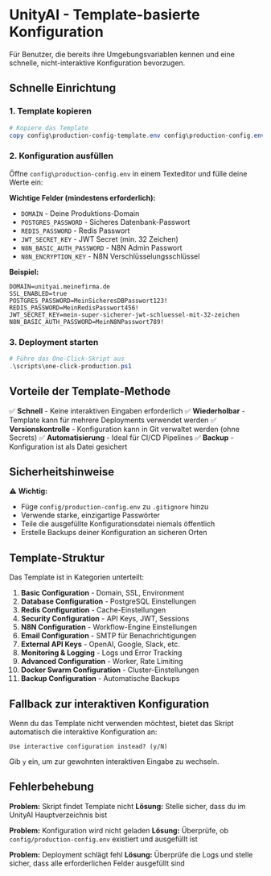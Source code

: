 # UnityAI - Template-basierte Konfiguration

Für Benutzer, die bereits ihre Umgebungsvariablen kennen und eine schnelle, nicht-interaktive Konfiguration bevorzugen.

## Schnelle Einrichtung

### 1. Template kopieren
```powershell
# Kopiere das Template
copy config\production-config-template.env config\production-config.env
```

### 2. Konfiguration ausfüllen
Öffne `config\production-config.env` in einem Texteditor und fülle deine Werte ein:

**Wichtige Felder (mindestens erforderlich):**
- `DOMAIN` - Deine Produktions-Domain
- `POSTGRES_PASSWORD` - Sicheres Datenbank-Passwort
- `REDIS_PASSWORD` - Redis Passwort
- `JWT_SECRET_KEY` - JWT Secret (min. 32 Zeichen)
- `N8N_BASIC_AUTH_PASSWORD` - N8N Admin Passwort
- `N8N_ENCRYPTION_KEY` - N8N Verschlüsselungsschlüssel

**Beispiel:**
```env
DOMAIN=unityai.meinefirma.de
SSL_ENABLED=true
POSTGRES_PASSWORD=MeinSicheresDBPasswort123!
REDIS_PASSWORD=MeinRedisPasswort456!
JWT_SECRET_KEY=mein-super-sicherer-jwt-schluessel-mit-32-zeichen
N8N_BASIC_AUTH_PASSWORD=MeinN8NPasswort789!
```

### 3. Deployment starten
```powershell
# Führe das One-Click-Skript aus
.\scripts\one-click-production.ps1
```

## Vorteile der Template-Methode

✅ **Schnell** - Keine interaktiven Eingaben erforderlich
✅ **Wiederholbar** - Template kann für mehrere Deployments verwendet werden
✅ **Versionskontrolle** - Konfiguration kann in Git verwaltet werden (ohne Secrets)
✅ **Automatisierung** - Ideal für CI/CD Pipelines
✅ **Backup** - Konfiguration ist als Datei gesichert

## Sicherheitshinweise

⚠️ **Wichtig:**
- Füge `config/production-config.env` zu `.gitignore` hinzu
- Verwende starke, einzigartige Passwörter
- Teile die ausgefüllte Konfigurationsdatei niemals öffentlich
- Erstelle Backups deiner Konfiguration an sicheren Orten

## Template-Struktur

Das Template ist in Kategorien unterteilt:

1. **Basic Configuration** - Domain, SSL, Environment
2. **Database Configuration** - PostgreSQL Einstellungen
3. **Redis Configuration** - Cache-Einstellungen
4. **Security Configuration** - API Keys, JWT, Sessions
5. **N8N Configuration** - Workflow-Engine Einstellungen
6. **Email Configuration** - SMTP für Benachrichtigungen
7. **External API Keys** - OpenAI, Google, Slack, etc.
8. **Monitoring & Logging** - Logs und Error Tracking
9. **Advanced Configuration** - Worker, Rate Limiting
10. **Docker Swarm Configuration** - Cluster-Einstellungen
11. **Backup Configuration** - Automatische Backups

## Fallback zur interaktiven Konfiguration

Wenn du das Template nicht verwenden möchtest, bietet das Skript automatisch die interaktive Konfiguration an:

```
Use interactive configuration instead? (y/N)
```

Gib `y` ein, um zur gewohnten interaktiven Eingabe zu wechseln.

## Fehlerbehebung

**Problem:** Skript findet Template nicht
**Lösung:** Stelle sicher, dass du im UnityAI Hauptverzeichnis bist

**Problem:** Konfiguration wird nicht geladen
**Lösung:** Überprüfe, ob `config/production-config.env` existiert und ausgefüllt ist

**Problem:** Deployment schlägt fehl
**Lösung:** Überprüfe die Logs und stelle sicher, dass alle erforderlichen Felder ausgefüllt sind